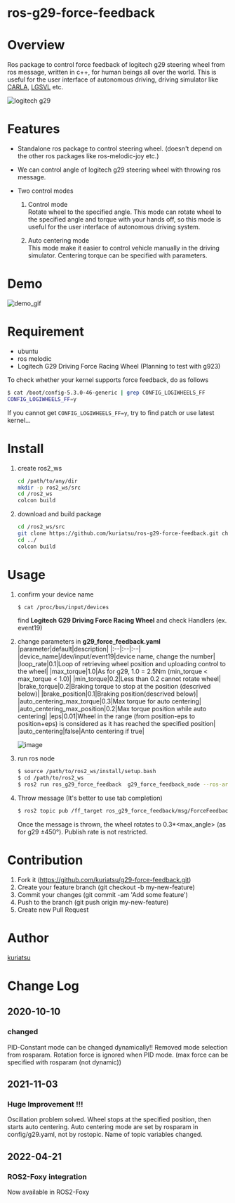ros-g29-force-feedback
====

# Overview
Ros package to control force feedback of logitech g29 steering wheel from ros message, written in c++, for human beings all over the world.
This is useful for the user interface of autonomous driving, driving simulator like [CARLA](https://carla.org/), [LGSVL](https://www.lgsvlsimulator.com/) etc.

![logitech g29](https://github.com/kuriatsu/ros-g29-force-feedback/blob/image/images/logicoolg29.png)

# Features
* Standalone ros package to control steering wheel. (doesn't depend on the other ros packages like ros-melodic-joy etc.)

* We can control angle of logitech g29 steering wheel with throwing ros message.

* Two control modes
    1. Control mode  
        Rotate wheel to the specified angle. This mode can rotate wheel to the specified angle and torque with your hands off, so this mode is useful for the user interface of autonomous driving system.

    2. Auto centering mode  
        This mode make it easier to control vehicle manually in the driving simulator. Centering torque can be specified with parameters.

# Demo
![demo_gif](https://github.com/kuriatsu/ros-g29-force-feedback/blob/image/images/force_feedback_test.gif)

# Requirement
* ubuntu
* ros melodic
* Logitech G29 Driving Force Racing Wheel (Planning to test with g923)

To check whether your kernel supports force feedback, do as follows
```bash
$ cat /boot/config-5.3.0-46-generic | grep CONFIG_LOGIWHEELS_FF
CONFIG_LOGIWHEELS_FF=y
```  
If you cannot get `CONFIG_LOGIWHEELS_FF=y`, try to find patch or use latest kernel...

# Install
1. create ros2_ws
    ```bash
    cd /path/to/any/dir
    mkdir -p ros2_ws/src
    cd /ros2_ws
    colcon build
    ```
1. download and build package
    ```bash
    cd /ros2_ws/src
    git clone https://github.com/kuriatsu/ros-g29-force-feedback.git checkout ros2_foxy
    cd ../
    colcon build
    ```
    
# Usage
1. confirm your device name
    ```bash
    $ cat /proc/bus/input/devices
    ```
    find **Logitech G29 Driving Force Racing Wheel** and check Handlers (ex. event19)

1. change parameters in **g29_force_feedback.yaml**
    |parameter|default|description|
    |:--|:--|:--|
    |device_name|/dev/input/event19|device name, change the number|
    |loop_rate|0.1|Loop of retrieving wheel position and uploading control to the wheel|
    |max_torque|1.0|As for g29, 1.0 = 2.5Nm (min_torque < max_torque < 1.0)|
    |min_torque|0.2|Less than 0.2 cannot rotate wheel|
    |brake_torque|0.2|Braking torque to stop at the position (descrived below)|
    |brake_position|0.1|Braking position(descrived below)|
    |auto_centering_max_torque|0.3|Max torque for auto centering|
    |auto_centering_max_position|0.2|Max torque position while auto centering|
    |eps|0.01|Wheel in the range (from position-eps to position+eps) is considered as it has reached the specified position|
    |auto_centering|false|Anto centering if true|

    ![image](https://github.com/kuriatsu/ros-g29-force-feedback/blob/image/images/ff_profile.png)

1. run ros node
    ```bash
    $ source /path/to/ros2_ws/install/setup.bash
    $ cd /path/to/ros2_ws
    $ ros2 run ros_g29_force_feedback  g29_force_feedback_node --ros-args --params-file /path/to/ros2_ws/install/ros_g29_force_feedback/share/ros_g29_force_feedback/config/g29.yaml 
    ```

1. Throw message (It's better to use tab completion)  
    ```bash
    $ ros2 topic pub /ff_target ros_g29_force_feedback/msg/ForceFeedback "{header: {stamp: {sec: 0, nanosec: 0}, frame_id: ''}, position: 0.0, torque: 0.1}"
    ```
    Once the message is thrown, the wheel rotates to 0.3*<max_angle> (as for g29 ±450°).
    Publish rate is not restricted.

# Contribution
1. Fork it (https://github.com/kuriatsu/g29-force-feedback.git)
1. Create your feature branch (git checkout -b my-new-feature)
1. Commit your changes (git commit -am 'Add some feature')
1. Push to the branch (git push origin my-new-feature)
1. Create new Pull Request


# Author

[kuriatsu](https://github.com/kuriatsu)

# Change Log

## 2020-10-10
### changed
PID-Constant mode can be changed dynamically!!
Removed mode selection from rosparam.
Rotation force is ignored when PID mode. (max force can be specified with rosparam (not dynamic))

## 2021-11-03
### Huge Improvement !!! 
Oscillation problem solved.
Wheel stops at the specified position, then starts auto centering.
Auto centering mode are set by rosparam in config/g29.yaml, not by rostopic.
Name of topic variables changed.

## 2022-04-21

### ROS2-Foxy integration
Now available in ROS2-Foxy